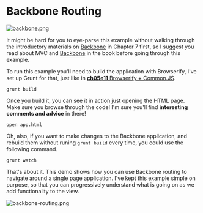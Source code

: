 # Backbone Routing

[![backbone.png][1]][2]

It might be hard for you to eye-parse this example without walking through the introductory materials on [Backbone][2] in Chapter 7 first, so I suggest you read about MVC and [Backbone][2] in the book before going through this example.

To run this example you'll need to build the application with Browserify, I've set up Grunt for that, just like in [**ch05e11** Browserify + Common.JS][4].

```shell
grunt build
```

Once you build it, you can see it in action just opening the HTML page. Make sure you browse through the code! I'm sure you'll find **interesting comments and advice** in there!

```shell
open app.html
```

Oh, also, if you want to make changes to the Backbone application, and rebuild them without runing `grunt build` every time, you could use the following command.

```
grunt watch
```

That's about it. This demo shows how you can use Backbone routing to navigate around a single page application. I've kept this example simple on purpose, so that you can progressively understand what is going on as we add functionality to the view.

![backbone-routing.png][5]

[1]: https://raw.github.com/buildfirst/buildfirst/master/images/backbone.png
[2]: http://backbonejs.org/ "Backbone.js MVC Framework"
[3]: http://browserify.org/
[4]: https://github.com/buildfirst/buildfirst/tree/master/ch05/11_browserify-cjs
[5]: https://raw.github.com/buildfirst/buildfirst/master/images/backbone-routing.png
